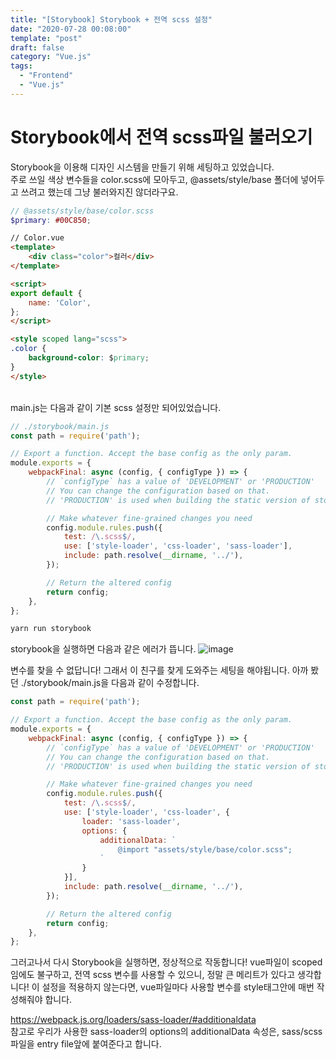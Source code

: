 ```yaml
---
title: "[Storybook] Storybook + 전역 scss 설정"
date: "2020-07-28 00:08:00"
template: "post"
draft: false
category: "Vue.js"
tags:
  - "Frontend"
  - "Vue.js"
---
```


# Storybook에서 전역 scss파일 불러오기

Storybook을 이용해 디자인 시스템을 만들기 위해 세팅하고 있었습니다.<br/>
주로 쓰일 색상 변수들을 color.scss에 모아두고, @assets/style/base 폴더에 넣어두고 쓰려고 했는데 그냥 불러와지진 않더라구요.

```scss
// @assets/style/base/color.scss
$primary: #00C850;
```

```html
// Color.vue
<template>
	<div class="color">컬러</div>
</template>

<script>
export default {
	name: 'Color',
};
</script>

<style scoped lang="scss">
.color {
	background-color: $primary;
}
</style>
```
<br/>
main.js는 다음과 같이 기본 scss 설정만 되어있었습니다.

```js
// ./storybook/main.js
const path = require('path');

// Export a function. Accept the base config as the only param.
module.exports = {
    webpackFinal: async (config, { configType }) => {
        // `configType` has a value of 'DEVELOPMENT' or 'PRODUCTION'
        // You can change the configuration based on that.
        // 'PRODUCTION' is used when building the static version of storybook.

        // Make whatever fine-grained changes you need
        config.module.rules.push({
            test: /\.scss$/,
            use: ['style-loader', 'css-loader', 'sass-loader'],
            include: path.resolve(__dirname, '../'),
        });

        // Return the altered config
        return config;
    },
};
```

```bash
yarn run storybook
```
storybook을 실행하면 다음과 같은 에러가 뜹니다.
![image](https://user-images.githubusercontent.com/32301380/88559627-0490dc00-d068-11ea-88fd-48f01985745a.png)

변수를 찾을 수 없답니다! 그래서 이 친구를 찾게 도와주는 세팅을 해야됩니다.
아까 봤던 ./storybook/main.js을 다음과 같이 수정합니다.
```js
const path = require('path');

// Export a function. Accept the base config as the only param.
module.exports = {
    webpackFinal: async (config, { configType }) => {
        // `configType` has a value of 'DEVELOPMENT' or 'PRODUCTION'
        // You can change the configuration based on that.
        // 'PRODUCTION' is used when building the static version of storybook.

        // Make whatever fine-grained changes you need
        config.module.rules.push({
            test: /\.scss$/,
            use: ['style-loader', 'css-loader', {
                loader: 'sass-loader',
                options: {
                    additionalData: `
						@import "assets/style/base/color.scss";
					`
                }
            }],
            include: path.resolve(__dirname, '../'),
        });

        // Return the altered config
        return config;
    },
};
```
그러고나서 다시 Storybook을 실행하면, 정상적으로 작동합니다! vue파일이 scoped임에도 불구하고, 전역 scss 변수를 사용할 수 있으니, 정말 큰 메리트가 있다고 생각합니다! 이 설정을 적용하지 않는다면, vue파일마다 사용할 변수를 style태그안에 매번 작성해줘야 합니다.

https://webpack.js.org/loaders/sass-loader/#additionaldata
<br/>참고로 우리가 사용한 sass-loader의 options의 additionalData 속성은, sass/scss 파일을 entry file앞에 붙여준다고 합니다.